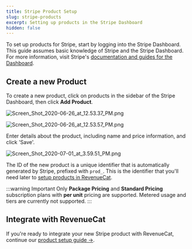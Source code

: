 ```yaml
---
title: Stripe Product Setup
slug: stripe-products
excerpt: Setting up products in the Stripe Dashboard
hidden: false
---
```


To set up products for Stripe, start by logging into the Stripe Dashboard. This guide assumes basic knowledge of Stripe and the Stripe Dashboard. For more information, visit Stripe's [documentation and guides for the Dashboard](https://stripe.com/docs/dashboard).

## Create a new Product

To create a new product, click on products in the sidebar of the Stripe Dashboard, then click **Add Product**.

![](/docs_images/products/stripe/config/create-new-product-create.png "Screen_Shot_2020-06-26_at_12.53.37_PM.png")

![](/docs_images/products/stripe/config/create-new-product-enter.png "Screen_Shot_2020-06-26_at_12.53.57_PM.png")

Enter details about the product, including name and price information, and click 'Save'.

![](/docs_images/products/stripe/config/create-new-product-enter-1.png "Screen_Shot_2020-07-01_at_3.59.51_PM.png")

The ID of the new product is a unique identifier that is automatically generated by Stripe, prefixed with `prod_`. This is the identifier that you'll need later to [setup products in RevenueCat](/getting-started/entitlements).

:::warning Important
Only **Package Pricing** and **Standard Pricing** subscription plans with **per unit** pricing are supported. Metered usage and tiers are currently not supported.
:::

## Integrate with RevenueCat

If you're ready to integrate your new Stripe product with RevenueCat, continue our [product setup guide →](/getting-started/entitlements).
